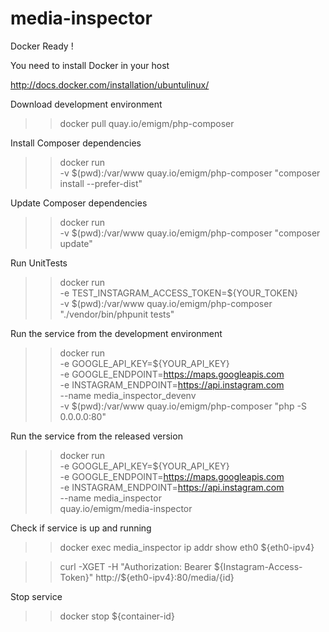 # media-inspector

Docker Ready !

You need to install Docker in your host

http://docs.docker.com/installation/ubuntulinux/

Download development environment

>> docker pull quay.io/emigm/php-composer

Install Composer dependencies

>> docker run \
    -v $(pwd):/var/www quay.io/emigm/php-composer
    "composer install --prefer-dist"

Update Composer dependencies

>> docker run \
    -v $(pwd):/var/www quay.io/emigm/php-composer
    "composer update"

Run UnitTests

>> docker run \
    -e TEST_INSTAGRAM_ACCESS_TOKEN=${YOUR_TOKEN} \
    -v $(pwd):/var/www quay.io/emigm/php-composer \
    "./vendor/bin/phpunit tests"

Run the service from the development environment

>> docker run \
    -e GOOGLE_API_KEY=${YOUR_API_KEY} \
    -e GOOGLE_ENDPOINT=https://maps.googleapis.com \
    -e INSTAGRAM_ENDPOINT=https://api.instagram.com \
    --name media_inspector_devenv \
    -v $(pwd):/var/www quay.io/emigm/php-composer
    "php -S 0.0.0.0:80"

Run the service from the released version

>> docker run \
    -e GOOGLE_API_KEY=${YOUR_API_KEY} \
    -e GOOGLE_ENDPOINT=https://maps.googleapis.com \
    -e INSTAGRAM_ENDPOINT=https://api.instagram.com \
    --name media_inspector \
    quay.io/emigm/media-inspector

Check if service is up and running

>> docker exec media_inspector ip addr show eth0
${eth0-ipv4}

>> curl -XGET -H "Authorization: Bearer ${Instagram-Access-Token}" http://${eth0-ipv4}:80/media/{id}

Stop service

>> docker stop ${container-id}
